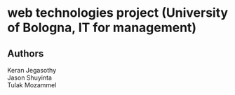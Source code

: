 # web technologies project (University of Bologna, IT for management)



## Authors
Keran Jegasothy <br/>
Jason Shuyinta  <br/>
Tulak Mozammel
